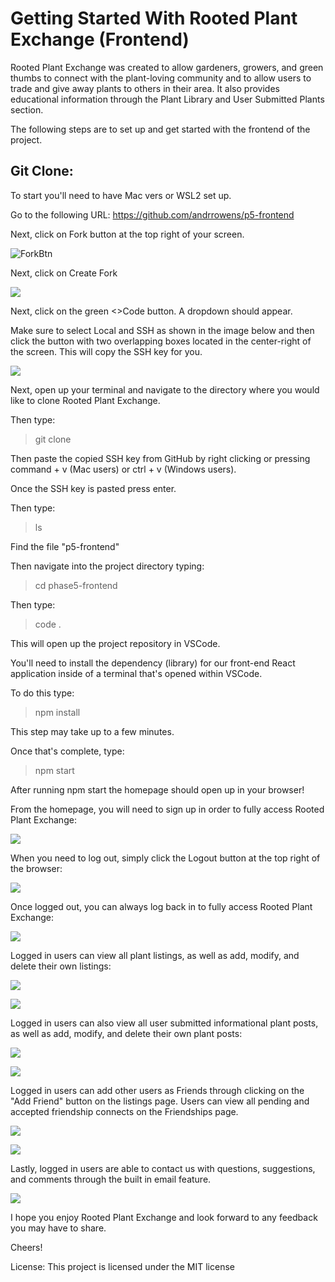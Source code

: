 # Getting Started With Rooted Plant Exchange (Frontend)

Rooted Plant Exchange was created to allow gardeners, growers, and green thumbs to connect with the plant-loving community and to allow users to trade and give away plants to others in their area. It also provides educational information through the Plant Library and User Submitted Plants section.

The following steps are to set up and get started with the frontend of the project.

## Git Clone:

To start you'll need to have Mac vers or WSL2 set up.

Go to the following URL: https://github.com/andrrowens/p5-frontend

Next, click on Fork button at the top right of your screen.

![ForkBtn](https://www.earthdatascience.org/images/earth-analytics/git-version-control/githubguides-bootcamp-fork.png)

Next, click on Create Fork

![](https://github.com/jccaropino7786/legendary-phase1-project/blob/main/images%20and%20gifs/create%20fork.PNG?raw=true)

Next, click on the green <>Code button. A dropdown should appear. 

Make sure to select Local and SSH as shown in the image below and then click the button with two overlapping boxes located in the center-right of the screen. This will copy the SSH key for you.

![](https://i.imgur.com/eR8rsKq.png)

Next, open up your terminal and navigate to the directory where you would like to clone Rooted Plant Exchange.

Then type: 

> git clone

Then paste the copied SSH key from GitHub by right clicking or pressing command + v (Mac users) or ctrl + v (Windows users).

Once the SSH key is pasted press enter.

Then type:

> ls

Find the file "p5-frontend"

Then navigate into the project directory typing:

> cd phase5-frontend


Then type:

> code .

This will open up the project repository in VSCode.


You'll need to install the dependency (library) for our front-end React application inside of a terminal that's opened within VSCode.

To do this type:

 > npm install

 This step may take up to a few minutes.

 Once that's complete, type:

 > npm start

After running npm start the homepage should open up in your browser!

From the homepage, you will need to sign up in order to fully access Rooted Plant Exchange:

![](https://i.imgur.com/K842QX2.png)

When you need to log out, simply click the Logout button at the top right of the browser:

![](https://i.imgur.com/WWLI2N0.png)

Once logged out, you can always log back in to fully access Rooted Plant Exchange:

![](https://i.imgur.com/OWQ3hTj.png)

Logged in users can view all plant listings, as well as add, modify, and delete their own listings:

![](https://i.imgur.com/wFzbUGw.png)

![](https://i.imgur.com/kfNU54U.png)

Logged in users can also view all user submitted informational plant posts, as well as add, modify, and delete their own plant posts:

![](https://i.imgur.com/uuhp9kc.png)

![](https://i.imgur.com/OOb1PQq.png)

Logged in users can add other users as Friends through clicking on the "Add Friend" button on the listings page. Users can view all pending and accepted friendship connects on the Friendships page.

![](https://i.imgur.com/4fL11AI.png)

![](https://i.imgur.com/uExMR30.png)

Lastly, logged in users are able to contact us with questions, suggestions, and comments through the built in email feature.

![](https://i.imgur.com/aoybL5H.png)

I hope you enjoy Rooted Plant Exchange and look forward to any feedback you may have to share.

Cheers!

License: This project is licensed under the MIT license